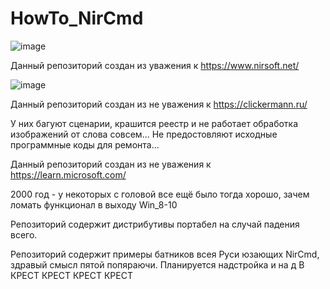 # HowTo_NirCmd
![image](https://github.com/IvanSibirevV2/HowTo_NirCmd/assets/19653524/094e5871-5a0d-47a4-ab76-b9b7b7abddcc)

Данный репозиторий создан из уважения к https://www.nirsoft.net/

![image](https://github.com/IvanSibirevV2/HowTo_NirCmd/assets/19653524/30671c72-3700-49ca-bb40-a75017702674)

Данный репозиторий создан из не уважения к https://clickermann.ru/

У них багуют сценарии, крашится реестр и не работает обработка изображений от слова совсем... Не предостовляют исходные программные коды для ремонта...

Данный репозиторий создан из не уважения к https://learn.microsoft.com/

2000 год - у некоторых с головой все ещё было тогда хорошо, зачем ломать функционал в выходу Win_8-10 

Репозиторий содержит дистрибутивы портабел на случай падения всего.

Репозиторий содержит примеры батников всея Руси юзающих NirCmd, здравый смысл пятой попяраючи.
Планируется надстройка и на д В КРЕСТ КРЕСТ КРЕСТ КРЕСТ
